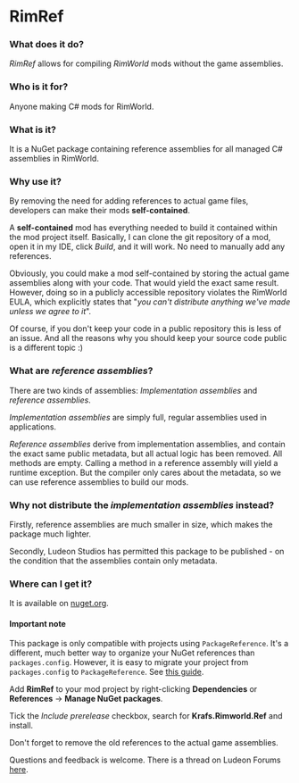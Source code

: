 # RimRef

### What does it do?
*RimRef* allows for compiling *RimWorld* mods without the game assemblies.

### Who is it for?
Anyone making C# mods for RimWorld.

### What is it?
It is a NuGet package containing reference assemblies for all managed C# assemblies in RimWorld.

### Why use it?
By removing the need for adding references to actual game files, developers can make their mods **self-contained**.

A **self-contained** mod has everything needed to build it contained within the mod project itself.
Basically, I can clone the git repository of a mod, open it in my IDE, click *Build*, and it will work. No need to manually add any references.

Obviously, you could make a mod self-contained by storing the actual game assemblies along with your code. That would yield the exact same result. However, doing so in a publicly accessible repository violates the RimWorld EULA, which explicitly states that "*you can't distribute anything we've made unless we agree to it*".

Of course, if you don't keep your code in a public repository this is less of an issue. And all the reasons why you should keep your source code public is a different topic :)

### What are *reference assemblies*?
There are two kinds of assemblies: *Implementation assemblies* and *reference assemblies*.

*Implementation assemblies* are simply full, regular assemblies used in applications. 

*Reference assemblies* derive from implementation assemblies, and contain the exact same public metadata, but all actual logic has been removed. All methods are empty. Calling a method in a reference assembly will yield a runtime exception. But the compiler only cares about the metadata, so we can use reference assemblies to build our mods.

### Why not distribute the *implementation assemblies* instead?
Firstly, reference assemblies are much smaller in size, which makes the package much lighter.

Secondly, Ludeon Studios has permitted this package to be published - on the condition that the assemblies contain only metadata.

### Where can I get it?
It is available on [nuget.org](https://www.nuget.org/packages/Krafs.Rimworld.Ref/1.0.2408-beta). 

#### Important note
This package is only compatible with projects using `PackageReference`. It's a different, much better way to organize your NuGet references than `packages.config`. However, it is easy to migrate your project from `packages.config` to `PackageReference`. See [this guide](https://docs.microsoft.com/en-us/nuget/consume-packages/migrate-packages-config-to-package-reference).

Add **RimRef** to your mod project by right-clicking **Dependencies** or **References** -> **Manage NuGet packages**. 

Tick the *Include prerelease* checkbox, search for **Krafs.Rimworld.Ref** and install.

Don't forget to remove the old references to the actual game assemblies.

Questions and feedback is welcome. There is a thread on Ludeon Forums [here](https://ludeon.com/forums/index.php?topic=49851.0).
